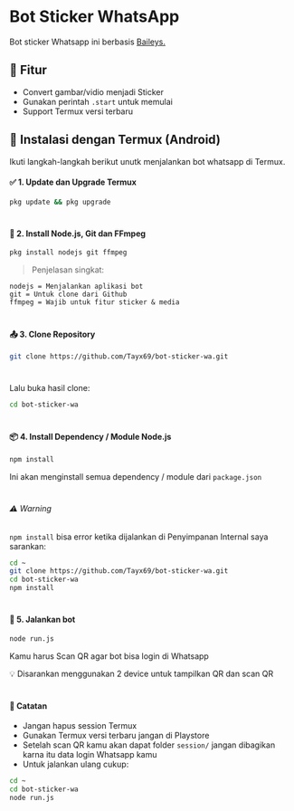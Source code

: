 # Bot Sticker WhatsApp

Bot sticker Whatsapp ini berbasis [Baileys.](https://github.com/WhiskeySocket/Baileys)

## 🚀 Fitur

- Convert gambar/vidio menjadi Sticker
- Gunakan perintah `.start` untuk memulai
- Support Termux versi terbaru

## 📱 Instalasi dengan Termux (Android)

Ikuti langkah-langkah berikut unutk menjalankan bot whatsapp di Termux.

#### ✅ 1. Update dan Upgrade Termux

```bash
pkg update && pkg upgrade
```

#

#### 🧱 2. Install Node.js, Git dan FFmpeg

```bash
pkg install nodejs git ffmpeg
```

> Penjelasan singkat:

    nodejs = Menjalankan aplikasi bot
    git = Untuk clone dari Github
    ffmpeg = Wajib untuk fitur sticker & media

#

#### 📤 3. Clone Repository

```bash
git clone https://github.com/Tayx69/bot-sticker-wa.git
```

#

Lalu buka hasil clone:

```bash
cd bot-sticker-wa
```

#

#### 📦 4. Install Dependency / Module Node.js

```bash
npm install
```

Ini akan menginstall semua dependency / module dari `package.json`

#

###### ⚠️ Warning

`npm install` bisa error ketika dijalankan di Penyimpanan Internal saya sarankan:

```bash
cd ~
git clone https://github.com/Tayx69/bot-sticker-wa.git
cd bot-sticker-wa
npm install
```

#

#### 🚀 5. Jalankan bot

```bash
node run.js
```

Kamu harus Scan QR agar bot bisa login di Whatsapp

💡 Disarankan menggunakan 2 device untuk tampilkan QR dan scan QR

#

#### 📌 Catatan

- Jangan hapus session Termux
- Gunakan Termux versi terbaru jangan di Playstore
- Setelah scan QR kamu akan dapat folder `session/` jangan dibagikan karna itu data login Whatsapp kamu
- Untuk jalankan ulang cukup:

```bash
cd ~
cd bot-sticker-wa
node run.js
```
